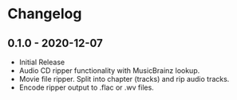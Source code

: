 # Changelog

## 0.1.0 - 2020-12-07

- Initial Release
- Audio CD ripper functionality with MusicBrainz lookup.
- Movie file ripper. Split into chapter (tracks) and rip audio tracks.
- Encode ripper output to .flac or .wv files.
